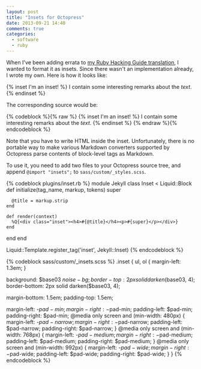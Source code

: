 ```yaml
---
layout: post
title: "Insets for Octopress"
date: 2013-09-21 14:40
comments: true
categories:
  - software
  - ruby
---
```


When I've been adding errata to [my Ruby Hacking Guide translation](/blog/2013/04/01/ruby-hacking-guide-ch-11-finite-state-lexer/), I wanted to format it as insets. Since there wasn't an implementation already, I wrote my own. Here is how it looks like:

{% inset I'm an inset! %}
I contain some interesting remarks about the <em>text</em>.
{% endinset %}

<!--more-->

The corresponding source would be:

{% codeblock %}{% raw %}
{% inset I'm an inset! %}
I contain some interesting remarks about the <em>text</em>.
{% endinset %}
{% endraw %}{% endcodeblock %}

Note that you have to write HTML inside the inset. Unfortunately, there is no portable way to make various Markdown converters supported by Octopress parse contents of block-level tags as Markdown.

To use it, you need to add two files to your Octopress source tree, and append `@import "insets";` to `sass/custom/_styles.scss`.

{% codeblock plugins/inset.rb %}
module Jekyll
  class Inset < Liquid::Block
    def initialize(tag_name, markup, tokens)
      super

      @title = markup.strip
    end

    def render(context)
      %Q{<div class="inset"><h4>#{@title}</h4><p>#{super}</p></div>}
    end
  end
end

Liquid::Template.register_tag('inset', Jekyll::Inset)
{% endcodeblock %}

{% codeblock sass/custom/_insets.scss %}
.inset {
  ul, ol {
    margin-left: 1.3em;
  }

  background: $base03 $noise-bg;
  border-top: 2px solid darken($base03, 4);
  border-bottom: 2px solid darken($base03, 4);

  margin-bottom: 1.5em;
  padding-top: 1.5em;

  margin-left: -$pad-min;
  margin-right: -$pad-min;
  padding-left: $pad-min;
  padding-right: $pad-min;
  @media only screen and (min-width: 480px) {
    margin-left: -$pad-narrow;
    margin-right: -$pad-narrow;
    padding-left: $pad-narrow;
    padding-right: $pad-narrow;
  }
  @media only screen and (min-width: 768px) {
    margin-left: -$pad-medium;
    margin-right: -$pad-medium;
    padding-left: $pad-medium;
    padding-right: $pad-medium;
  }
  @media only screen and (min-width: 992px) {
    margin-left: -$pad-wide;
    margin-right: -$pad-wide;
    padding-left: $pad-wide;
    padding-right: $pad-wide;
  }
}
{% endcodeblock %}
